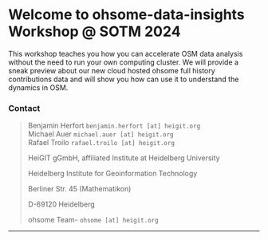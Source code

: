 # Welcome to ohsome-data-insights Workshop @ SOTM 2024

This workshop teaches you how you can accelerate OSM data analysis without the need to run your own computing cluster.
We will provide a sneak preview about our new cloud hosted ohsome full history contributions data and will show you how can use it to understand the dynamics in OSM.

### Contact
> Benjamin Herfort `benjamin.herfort [at] heigit.org`
> <br> Michael Auer `michael.auer [at] heigit.org`
> <br> Rafael Troilo `rafael.troilo [at] heigit.org`
> 
> 
> HeiGIT gGmbH, affiliated Institute at Heidelberg University
> 
> Heidelberg Institute for Geoinformation Technology
> 
> Berliner Str. 45 (Mathematikon)
> 
> D-69120 Heidelberg
> 
> ohsome Team- `ohsome [at] heigit.org`

--- 

```{tableofcontents}
```
